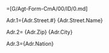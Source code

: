 =[G/Agt-Form-CmA/00/ID/0.md]
  
Adr.1={Adr.Street.#} {Adr.Street.Name}

Adr.2= {Adr.Zip} {Adr.City} 

Adr.3={Adr.Nation}